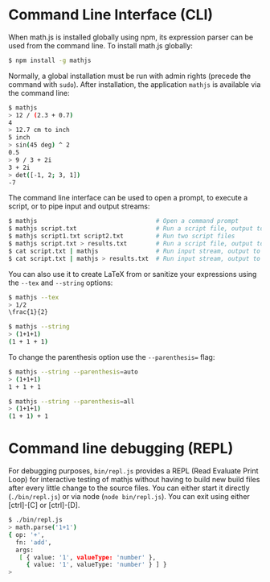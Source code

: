 # Command Line Interface (CLI)
When math.js is installed globally using npm, its expression parser can be used
from the command line. To install math.js globally:
```bash
$ npm install -g mathjs
```
Normally, a global installation must be run with admin rights (precede the
command with `sudo`). After installation, the application `mathjs` is available
via the command line:
```bash
$ mathjs
> 12 / (2.3 + 0.7)
4
> 12.7 cm to inch
5 inch
> sin(45 deg) ^ 2
0.5
> 9 / 3 + 2i
3 + 2i
> det([-1, 2; 3, 1])
-7
```
The command line interface can be used to open a prompt, to execute a script,
or to pipe input and output streams:
```bash
$ mathjs                                 # Open a command prompt
$ mathjs script.txt                      # Run a script file, output to console
$ mathjs script1.txt script2.txt         # Run two script files
$ mathjs script.txt > results.txt        # Run a script file, output to file
$ cat script.txt | mathjs                # Run input stream, output to console
$ cat script.txt | mathjs > results.txt  # Run input stream, output to file
```
You can also use it to create LaTeX from or sanitize your expressions using the
`--tex` and `--string` options:
```bash
$ mathjs --tex
> 1/2
\frac{1}{2}
```
```bash
$ mathjs --string
> (1+1+1)
(1 + 1 + 1)
```
To change the parenthesis option use the `--parenthesis=` flag:
```bash
$ mathjs --string --parenthesis=auto
> (1+1+1)
1 + 1 + 1
```
```bash
$ mathjs --string --parenthesis=all
> (1+1+1)
(1 + 1) + 1
```
# Command line debugging (REPL)
For debugging purposes, `bin/repl.js` provides a REPL (Read Evaluate Print Loop)
for interactive testing of mathjs without having to build new build files after every
little change to the source files. You can either start it directly (`./bin/repl.js`) or
via node (`node bin/repl.js`).
You can exit using either [ctrl]-[C] or [ctrl]-[D].
```bash
$ ./bin/repl.js
> math.parse('1+1')
{ op: '+',
  fn: 'add',
  args:
   [ { value: '1', valueType: 'number' },
     { value: '1', valueType: 'number' } ] }
>
```
